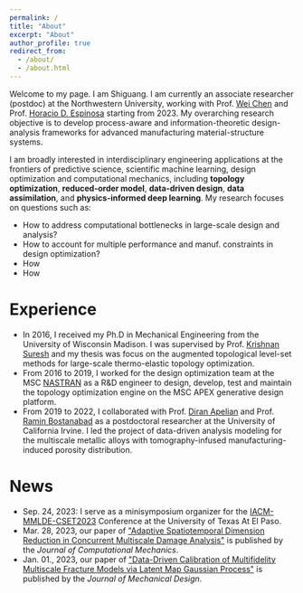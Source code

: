 ```yaml
---
permalink: /
title: "About"
excerpt: "About"
author_profile: true
redirect_from:
  - /about/
  - /about.html
---
```


Welcome to my page. I am Shiguang. I am currently an associate researcher (postdoc) at the Northwestern University, working with Prof. [Wei Chen](https://www.mccormick.northwestern.edu/research-faculty/directory/profiles/chen-wei.html) and Prof. [Horacio D. Espinosa](https://www.mccormick.northwestern.edu/research-faculty/directory/profiles/espinosa-horacio.html) starting from 2023. My overarching research objective is to develop process-aware and information-theoretic design-analysis frameworks for advanced manufacturing material-structure systems.

I am broadly interested in interdisciplinary engineering applications at the frontiers of predictive science, scientific machine learning, design optimization and computational mechanics, including **topology optimization**, **reduced-order model**, **data-driven design**, **data assimilation**, and **physics-informed deep learning**.
My research focuses on questions such as:

* How to address computational bottlenecks in large-scale design and analysis?
* How to account for multiple performance and manuf. constraints in design optimization?
* How
* How

Experience
======
* In 2016, I received my Ph.D in Mechanical Engineering from the University of Wisconsin Madison.
I was supervised by Prof. [Krishnan Suresh](https://directory.engr.wisc.edu/me/faculty/suresh_krishnan/) and my thesis was focus on the augmented topological level-set methods for large-scale thermo-elastic topology optimization.
* From 2016 to 2019, I worked for the design optimization team at the MSC [NASTRAN](https://hexagon.com/products/product-groups/computer-aided-engineering-software/msc-nastran) as a R&D engineer to design, develop, test and maintain the topology optimization engine on the MSC APEX generative design platform.
* From 2019 to 2022, I collaborated with Prof. [Diran Apelian](https://engineering.uci.edu/users/diran-apelian) and Prof. [Ramin Bostanabad](https://engineering.uci.edu/users/ramin-bostanabad) as a postdoctoral researcher at the University of California Irvine.
I led the project of data-driven analysis modeling for the multiscale metallic alloys with tomography-infused manufacturing-induced porosity distribution.

News
======
* Sep. 24, 2023: I serve as a minisymposium organizer for the [IACM-MMLDE-CSET2023](https://www.utep.edu/engineering/mmlde/) Conference at the University of Texas At El Paso.
* Mar. 28, 2023, our paper of ["Adaptive Spatiotemporal Dimension Reduction in Concurrent Multiscale Damage Analysis"](https://link.springer.com/article/10.1007/s00466-023-02299-7) is published by the _Journal of Computational Mechanics_.
* Jan. 01., 2023, our paper of ["Data-Driven Calibration of Multifidelity Multiscale Fracture Models via Latent Map Gaussian Process"](https://asmedigitalcollection.asme.org/mechanicaldesign/article/145/1/011705/1147508/Data-Driven-Calibration-of-Multifidelity) is published by the _Journal of Mechanical Design_.
